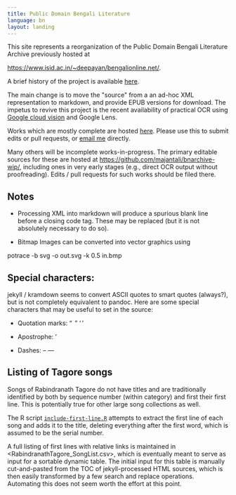```yaml
---
title: Public Domain Bengali Literature
language: bn
layout: landing
---
```



This site represents a reorganization of the Public Domain Bengali
Literature Archive previously hosted at

<https://www.isid.ac.in/~deepayan/bengalionline.net/>.

A brief history of the project is available
[here](https://deepayan.github.io/misc/bangla-computing.html).

The main change is to move the "source" from a an ad-hoc XML
representation to markdown, and provide EPUB versions for
download. The impetus to revive this project is the recent
availability of practical OCR using [Google cloud
vision](https://cloud.google.com/vision/docs/ocr) and Google Lens.

Works which are mostly complete are hosted
[here](https://github.com/majantali/majantali.github.io). Please use
this to submit edits or pull requests, or <a
href="mailto:deepayan.sarkar@gmail.com">email me</a> directly.

Many others will be incomplete works-in-progress. The primary editable
sources for these are hosted at
<https://github.com/majantali/bnarchive-wip/>, including ones in very
early stages (e.g., direct OCR output without proofreading).  Edits /
pull requests for such works should be filed there.


## Notes

- Processing XML into markdown will produce a spurious blank line
  before a closing code tag. These may be replaced (but it is not 
  absolutely necessary to do so).

- Bitmap Images can be converted into vector graphics using

potrace -b svg -o out.svg -k 0.5 in.bmp 


## Special characters:

jekyll / kramdown seems to convert ASCII quotes to smart quotes
(always?), but is not completely equivalent to pandoc. Here are some
special characters that may be useful to set in the source:

- Quotation marks: “  ”  ‘ ’

- Apostrophe: ’

- Dashes: –	—


## Listing of Tagore songs

Songs of Rabindranath Tagore do not have titles and are traditionally
identified by both by sequence number (within category) and first
their first line. This is potentially true for other large song
collections as well.

The R script [`include-first-line.R`](include-first-line.R) attempts
to extract the first line of each song and adds it to the title,
deleting everything after the first word, which is assumed to be the
serial number.
 
A full listing of first lines with relative links is maintained in
<RabindranathTagore_SongList.csv>, which is eventually meant to serve
as input for a sortable dynamic table. The initial input for this
table is manually cut-and-pasted from the TOC of jekyll-processed HTML
sources, which is then easily transformed by a few search and replace
operations. Automating this does not seem worth the effort at this
point.
